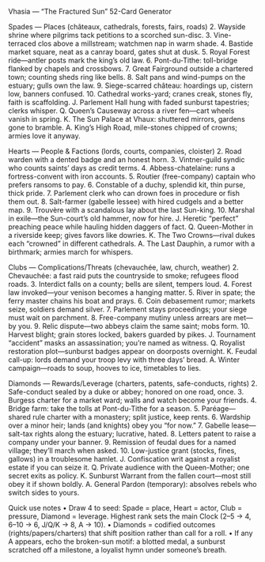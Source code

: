 Vhasia — “The Fractured Sun” 52-Card Generator

Spades — Places (châteaux, cathedrals, forests, fairs, roads)
	2.	Wayside shrine where pilgrims tack petitions to a scorched sun-disc.
	3.	Vine-terraced clos above a millstream; watchmen nap in warm shade.
	4.	Bastide market square, neat as a canray board, gates shut at dusk.
	5.	Royal Forest ride—antler posts mark the king’s old law.
	6.	Pont-du-Tithe: toll-bridge flanked by chapels and crossbows.
	7.	Great Fairground outside a chartered town; counting sheds ring like bells.
	8.	Salt pans and wind-pumps on the estuary; gulls own the law.
	9.	Siege-scarred château: hoardings up, cistern low, banners confused.
	10.	Cathedral works-yard; cranes creak, stones fly, faith is scaffolding.
J. Parlement Hall hung with faded sunburst tapestries; clerks whisper.
Q. Queen’s Causeway across a river fen—cart wheels vanish in spring.
K. The Sun Palace at Vhaux: shuttered mirrors, gardens gone to bramble.
A. King’s High Road, mile-stones chipped of crowns; armies love it anyway.

Hearts — People & Factions (lords, courts, companies, cloister)
	2.	Road warden with a dented badge and an honest horn.
	3.	Vintner-guild syndic who counts saints’ days as credit terms.
	4.	Abbess-chatelaine: runs a fortress-convent with iron accounts.
	5.	Routier (free-company) captain who prefers ransoms to pay.
	6.	Constable of a duchy, splendid kit, thin purse, thick pride.
	7.	Parlement clerk who can drown foes in procedure or fish them out.
	8.	Salt-farmer (gabelle lessee) with hired cudgels and a better map.
	9.	Trouvère with a scandalous lay about the last Sun-king.
	10.	Marshal in exile—the Sun-court’s old hammer, now for hire.
J. Heretic “perfect” preaching peace while hauling hidden daggers of fact.
Q. Queen-Mother in a riverside keep; gives favors like dowries.
K. The Two Crowns—rival dukes each “crowned” in different cathedrals.
A. The Last Dauphin, a rumor with a birthmark; armies march for whispers.

Clubs — Complications/Threats (chevauchée, law, church, weather)
	2.	Chevauchée: a fast raid puts the countryside to smoke; refugees flood roads.
	3.	Interdict falls on a county; bells are silent, tempers loud.
	4.	Forest law invoked—your venison becomes a hanging matter.
	5.	River in spate; the ferry master chains his boat and prays.
	6.	Coin debasement rumor; markets seize, soldiers demand silver.
	7.	Parlement stays proceedings; your siege must wait on parchment.
	8.	Free-company mutiny unless arrears are met—by you.
	9.	Relic dispute—two abbeys claim the same saint; mobs form.
	10.	Harvest blight; grain stores locked, bakers guarded by pikes.
J. Tournament “accident” masks an assassination; you’re named as witness.
Q. Royalist restoration plot—sunburst badges appear on doorposts overnight.
K. Feudal call-up: lords demand your troop levy with three days’ bread.
A. Winter campaign—roads to soup, hooves to ice, timetables to lies.

Diamonds — Rewards/Leverage (charters, patents, safe-conducts, rights)
	2.	Safe-conduct sealed by a duke or abbey; honored on one road, once.
	3.	Burgess charter for a market ward; walls and watch become your friends.
	4.	Bridge farm: take the tolls at Pont-du-Tithe for a season.
	5.	Paréage—shared rule charter with a monastery; split justice, keep rents.
	6.	Wardship over a minor heir; lands (and knights) obey you “for now.”
	7.	Gabelle lease—salt-tax rights along the estuary; lucrative, hated.
	8.	Letters patent to raise a company under your banner.
	9.	Remission of feudal dues for a named village; they’ll march when asked.
	10.	Low-justice grant (stocks, fines, gallows) in a troublesome hamlet.
J. Confiscation writ against a royalist estate if you can seize it.
Q. Private audience with the Queen-Mother; one secret exits as policy.
K. Sunburst Warrant from the fallen court—most still obey it if shown boldly.
A. General Pardon (temporary): absolves rebels who switch sides to yours.

Quick use notes
	•	Draw 4 to seed: Spade = place, Heart = actor, Club = pressure, Diamond = leverage. Highest rank sets the main Clock (2–5 → 4, 6–10 → 6, J/Q/K → 8, A → 10).
	•	Diamonds = codified outcomes (rights/papers/charters) that shift position rather than call for a roll.
	•	If any A appears, echo the broken-sun motif: a blotted medal, a sunburst scratched off a milestone, a loyalist hymn under someone’s breath.

